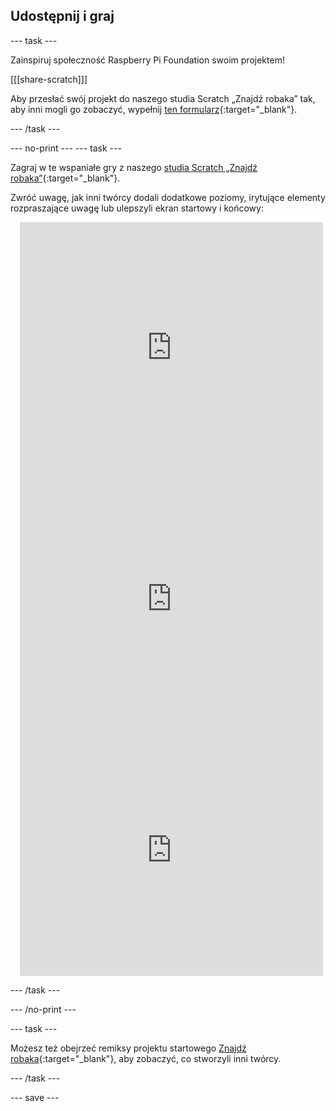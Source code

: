 ## Udostępnij i graj

--- task ---

Zainspiruj społeczność Raspberry Pi Foundation swoim projektem!

[[[share-scratch]]]

Aby przesłać swój projekt do naszego studia Scratch „Znajdź robaka” tak, aby inni mogli go zobaczyć, wypełnij [ten formularz](https://form.raspberrypi.org/f/community-project-submissions){:target="_blank"}.

--- /task ---

--- no-print ---
--- task --- 

Zagraj w te wspaniałe gry z naszego [ studia Scratch „Znajdź robaka”](https://scratch.mit.edu/studios/29005236/){:target="_blank"}.

Zwróć uwagę, jak inni twórcy dodali dodatkowe poziomy, irytujące elementy rozpraszające uwagę lub ulepszyli ekran startowy i końcowy:

<div class="scratch-preview" style="margin-left: 15px;">
  <iframe allowtransparency="true" width="485" height="402" src="https://scratch.mit.edu/projects/embed/545488112/?autostart=false" frameborder="0"></iframe>
</div>

<div class="scratch-preview" style="margin-left: 15px;">
  <iframe allowtransparency="true" width="485" height="402" src="https://scratch.mit.edu/projects/embed/707645119/?autostart=false" frameborder="0"></iframe>
</div>

<div class="scratch-preview" style="margin-left: 15px;">
  <iframe allowtransparency="true" width="485" height="402" src="https://scratch.mit.edu/projects/embed/707644397/?autostart=false" frameborder="0"></iframe>
</div>

--- /task ---

--- /no-print ---

--- task ---

Możesz też obejrzeć remiksy projektu startowego [Znajdź robaka](https://scratch.mit.edu/projects/582214723/remixes){:target="_blank"}, aby zobaczyć, co stworzyli inni twórcy.

--- /task ---

--- save ---


